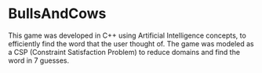 # BullsAndCows
This game was developed in C++ using Artificial Intelligence concepts, to efficiently find the word that the user thought of. The game was modeled as a CSP (Constraint Satisfaction Problem) to reduce domains and find the word in 7 guesses. 
